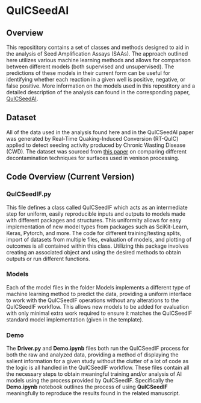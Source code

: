 # QuICSeedAI
 
## Overview
This reposititory contains a set of classes and methods designed to aid in the analysis of Seed Amplification Assays (SAAs). The approach outlined here utilizes various machine learning methods and allows for comparison between different models (both supervised and unsupervised). The predictions of these models in their current form can be useful for identifying whether each reaction in a given well is positive, negative, or false positive. More information on the models used in this repostitory and a detailed description of the analysis can found in the corresponding paper, [QuICSeedAI](https://docs.google.com/document/d/1znIHI9-IdzeNKEjrUM7W8pwAycOMR71EavlmJDkzTzg/edit?usp=sharing).

## Dataset
All of the data used in the analysis found here and in the QuICSeedAI paper was generated by Real-Time Quaking-Induced Conversion (RT-QuIC) applied to detect seeding activity produced by Chronic Wasting Disease (CWD). The dataset was sourced from [this paper](https://www.biorxiv.org/content/10.1101/2024.07.23.604851v1) on comparing different decontamination techniques for surfaces used in venison processing.

## Code Overview (Current Version)
### **QuICSeedIF.py** 
This file defines a class called QuICSeedIF which acts as an intermediate step for uniform, easily reproducible inputs and outputs to models made with different packages and structures. This uniformity allows for easy implementation of new model types from packages such as SciKit-Learn, Keras, Pytorch, and more. The code for different training/testing splits, import of datasets from multiple files, evaluation of models, and plotting of outcomes is all contained within this class. Utilizing this package involves creating an associated object and using the desired methods to obtain outputs or run different functions.

### Models
Each of the model files in the folder Models implements a different type of machine learning method to predict the data, providing a uniform interface to work with the QuICSeedIF operations without any alterations to the QuICSeedIF workflow. This allows new models to be added for evaluation with only minimal extra work required to ensure it matches the QuICSeedIF standard model implementation (given in the template).

### Demo
The **Driver.py** and **Demo.ipynb** files both run the QuICSeedIF process for both the raw and analyzed data, providing a method of displaying the salient information for a given study without the clutter of a lot of code as the logic is all handled in the QuICSeedIF workflow. These files contain all the necessary steps to obtain meaningful training and/or analysis of AI models using the process provided by QuICSeedIF. Specifically the **Demo.ipynb** notebook outlines the process of using **QuICSeedIF** meaningfully to reproduce the results found in the related manuscript.
